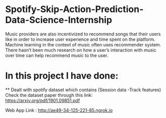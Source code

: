 # Spotify-Skip-Action-Prediction-Data-Science-Internship
Music providers are also incentivized to recommend songs that their users like in order to increase user experience and time spent on the platform. Machine learning in the context of music often uses recommender system. There hasn’t been much research on how a user’s interaction with music over time can help recommend music to the user.

# In this project I have done: #

** Dealt with spotify dataset which contains (Session data -Track features)
Check the dataset paper through this link: https://arxiv.org/pdf/1901.09851.pdf 





Web App Link : 
http://ae49-34-125-221-85.ngrok.io

